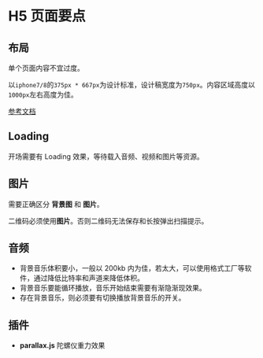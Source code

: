 # H5 页面要点

## 布局

单个页面内容不宜过度。

以`iphone7/8`的`375px * 667px`为设计标准，设计稿宽度为`750px`。内容区域高度以`1000px`左右高度为佳。

[参考文档](https://segmentfault.com/a/1190000012156216)

## Loading

开场需要有 Loading 效果，等待载入音频、视频和图片等资源。

## 图片

需要正确区分 **背景图** 和 **图片**。

二维码必须使用**图片**。否则二维码无法保存和长按弹出扫描提示。

## 音频

- 背景音乐体积要小，一般以 200kb 内为佳，若太大，可以使用格式工厂等软件，通过降低比特率和声道来降低体积。
- 背景音乐要能循环播放，音乐开始结束需要有渐隐渐现效果。
- 存在背景音乐，则必须要有切换播放背景音乐的开关。

## 插件

- **parallax.js** 陀螺仪重力效果
